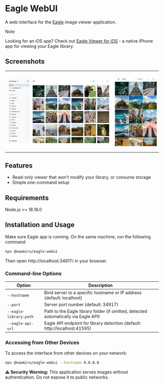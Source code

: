 # Eagle WebUI

A web interface for the [Eagle](https://eagle.cool/) image viewer application.

> [!NOTE]
> Looking for an iOS app? Check out [Eagle Viewer for iOS](https://github.com/naamiru/eagle-viewer-ios) - a native iPhone app for viewing your Eagle library.

## Screenshots

<table>
<tr>
<td width="70%">

![PC](docs/screenshots/pc.png)

</td>
<td width="30%">

![Mobile](docs/screenshots/mobile.png)

</td>
</tr>
</table>

## Features

- Read-only viewer that won't modify your library, or consume storage
- Simple one-command setup

## Requirements

Node.js >= 18.18.0

## Installation and Usage

Make sure Eagle app is running. On the same machine, run the following command:

```bash
npx @naamiru/eagle-webui
```

Then open http://localhost:34917/ in your browser.

### Command-line Options

| Option                 | Description                                                                         |
| ---------------------- | ----------------------------------------------------------------------------------- |
| `--hostname`           | Bind server to a specific hostname or IP address (default: localhost)               |
| `--port`               | Server port number (default: 34917)                                                 |
| `--eagle-library-path` | Path to the Eagle library folder (if omitted, detected automatically via Eagle API) |
| `--eagle-api-url`      | Eagle API endpoint for library detection (default: http://localhost:41595)          |

### Accessing from Other Devices

To access the interface from other devices on your network:

```bash
npx @naamiru/eagle-webui --hostname 0.0.0.0
```

**⚠️ Security Warning:** This application serves images without authentication. Do not expose it to public networks.
